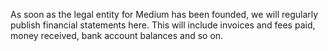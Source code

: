 As soon as the legal entity for Medium has been founded, we will regularly publish financial statements here. This will include invoices and fees paid, money received, bank account balances and so on.